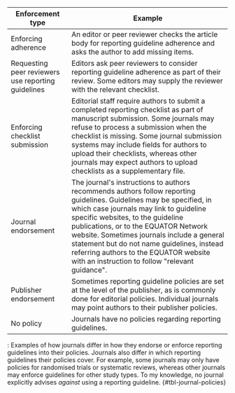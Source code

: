| Enforcement type                                   | Example                                                                                                                                                                                                                                                                                                                                                                                                                             |
|-----------------|-------------------------------------------------------|
| Enforcing adherence                                | An editor or peer reviewer checks the article body for reporting guideline adherence and asks the author to add missing items.                                                                                                                                                                                                                                                                                                      |
| Requesting peer reviewers use reporting guidelines | Editors ask peer reviewers to consider reporting guideline adherence as part of their review. Some editors may supply the reviewer with the relevant checklist.                                                                                                                                                                                                                                                                     |
| Enforcing checklist submission                     | Editorial staff require authors to submit a completed reporting checklist as part of manuscript submission. Some journals may refuse to process a submission when the checklist is missing. Some journal submission systems may include fields for authors to upload their checklists, whereas other journals may expect authors to upload checklists as a supplementary file.                                                      |
| Journal endorsement                                | The journal's instructions to authors recommends authors follow reporting guidelines. Guidelines may be specified, in which case journals may link to guideline specific websites, to the guideline publications, or to the EQUATOR Network website. Sometimes journals include a general statement but do not name guidelines, instead referring authors to the EQUATOR website with an instruction to follow "relevant guidance". |
| Publisher endorsement                              | Sometimes reporting guideline policies are set at the level of the publisher, as is commonly done for editorial policies. Individual journals may point authors to their publisher policies.                                                                                                                                                                                                                                        |
| No policy                                          | Journals have no policies regarding reporting guidelines.                                                                                                                                                                                                                                                                                                                                                                           |

: Examples of how journals differ in how they endorse or enforce reporting guidelines into their policies. Journals also differ in which reporting guidelines their policies cover. For example, some journals may only have policies for randomised trials or systematic reviews, whereas other journals may enforce guidelines for other study types. To my knowledge, no journal explicitly advises *against* using a reporting guideline. {#tbl-journal-policies}